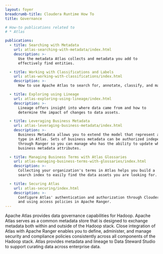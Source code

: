 ```yaml
---
layout: foyer
breadcrumb-title: Cloudera Runtime How To
title: Governance

# How-to publications related to
# * Atlas

publications:
  - title: Searching with Metadata
    url: atlas-searching-with-metadata/index.html
    description: >-
      Use the metadata Atlas collects and metadata you add to
      effectively find entities.

  - title: Working with Classifications and Labels
    url: atlas-working-with-classifications/index.html
    description: >-
      How to use Apache Atlas to search for, annotate, classify, and manage data.

  - title: Exploring using Lineage
    url: atlas-exploring-using-lineage/index.html
    description: >-
      Lineage offers insight into where data came from and how to
      determine the impact of changes to data assets.

  - title: Leveraging Business Metadata
    url: atlas-leveraging-business-metadata/index.html
    description: >-
      Business Metadata allows you to extend the model that represent a given asset
      type in Atlas. Sets of business metadata can be authorized independently
      through Ranger so you can manage who has the ability to update which
      business metadata attributes.

  - title: Managing Business Terms with Atlas Glossaries
    url: atlas-managing-business-terms-with-glossaries/index.html
    description: >-
      Collecting your organization's terms in Atlas helps you build a
      search index to easily find the data assets you are looking for.

  - title: Securing Atlas
    url: atlas-securing/index.html
    description: >-
      Configure Atlas' authentication and authorization through Cloudera Manager
      and using access policies in Apache Ranger.
---
```

Apache Atlas provides data governance capabilities for Hadoop. Apache
Atlas serves as a common metadata store that is designed to exchange
metadata both within and outside of the Hadoop stack. Close integration
of Atlas with Apache Ranger enables you to define, administer, and
manage security and compliance policies consistently across all
components of the Hadoop stack. Atlas provides metadata and lineage to
Data Steward Studio to support curating data across enterprise data.
